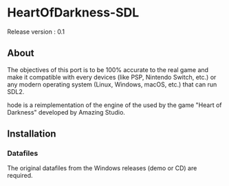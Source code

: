 # HeartOfDarkness-SDL
<p>Release version : 0.1</p>

## About
<p>The objectives of this port is to be 100% accurate to the real game and make it compatible with every devices (like PSP, Nintendo Switch, etc.) or any modern operating system (Linux, Windows, macOS, etc.) that can run SDL2.</p>
<p>hode is a reimplementation of the engine of the used by the game "Heart of Darkness" developed by Amazing Studio.</p>

## Installation
### Datafiles
<p>The original datafiles from the Windows releases (demo or CD) are required.</p>
